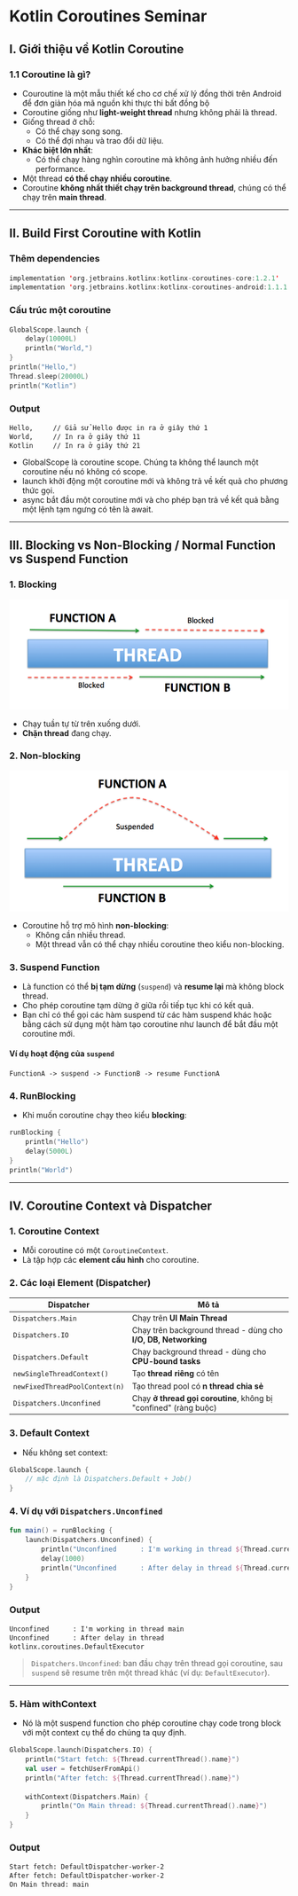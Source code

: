 # Kotlin Coroutines Seminar

## I. Giới thiệu về Kotlin Coroutine

### 1.1 Coroutine là gì?
- Couroutine là một mẫu thiết kế cho cơ chế xử lý đồng thời trên Android để đơn giản hóa mã nguồn khi thực thi bất đồng bộ
- Coroutine giống như **light-weight thread** nhưng không phải là thread.
- Giống thread ở chỗ:
  - Có thể chạy song song.
  - Có thể đợi nhau và trao đổi dữ liệu.
- **Khác biệt lớn nhất**:
  - Có thể chạy hàng nghìn coroutine mà không ảnh hưởng nhiều đến performance.
- Một thread **có thể chạy nhiều coroutine**.
- Coroutine **không nhất thiết chạy trên background thread**, chúng có thể chạy trên **main thread**.

---

## II. Build First Coroutine with Kotlin

### Thêm dependencies

```kotlin
implementation 'org.jetbrains.kotlinx:kotlinx-coroutines-core:1.2.1'
implementation 'org.jetbrains.kotlinx:kotlinx-coroutines-android:1.1.1'
```

### Cấu trúc một coroutine

```kotlin
GlobalScope.launch {
    delay(10000L)
    println("World,")
}
println("Hello,")
Thread.sleep(20000L)
println("Kotlin")
```

### Output

```text
Hello,     // Giả sử Hello được in ra ở giây thứ 1
World,     // In ra ở giây thứ 11
Kotlin     // In ra ở giây thứ 21
```

- GlobalScope là coroutine scope. Chúng ta không thể launch một coroutine nếu nó không có scope.
- launch khởi động một coroutine mới và không trả về kết quả cho phương thức gọi. 
- async bắt đầu một coroutine mới và cho phép bạn trả về kết quả bằng một lệnh tạm ngưng có tên là await.

---

## III. Blocking vs Non-Blocking / Normal Function vs Suspend Function

### 1. Blocking
![Blocking Function](thread_blocked.png)
- Chạy tuần tự từ trên xuống dưới.
- **Chặn thread** đang chạy.

### 2. Non-blocking
![Suspend Function](suspend_resume.png)
- Coroutine hỗ trợ mô hình **non-blocking**:
  - Không cần nhiều thread.
  - Một thread vẫn có thể chạy nhiều coroutine theo kiểu non-blocking.

### 3. Suspend Function
- Là function có thể **bị tạm dừng** (`suspend`) và **resume lại** mà không block thread.
- Cho phép coroutine tạm dừng ở giữa rồi tiếp tục khi có kết quả.
- Bạn chỉ có thể gọi các hàm suspend từ các hàm suspend khác hoặc bằng cách sử dụng một hàm tạo coroutine như launch để bắt đầu một coroutine mới.

#### Ví dụ hoạt động của `suspend`

```
FunctionA -> suspend -> FunctionB -> resume FunctionA
```

### 4. RunBlocking

- Khi muốn coroutine chạy theo kiểu **blocking**:

```kotlin
runBlocking {
    println("Hello")
    delay(5000L)
}
println("World")
```

---

## IV. Coroutine Context và Dispatcher

### 1. Coroutine Context

- Mỗi coroutine có một `CoroutineContext`.
- Là tập hợp các **element cấu hình** cho coroutine.

### 2. Các loại Element (Dispatcher)

| Dispatcher                  | Mô tả                                                                 |
|----------------------------|------------------------------------------------------------------------|
| `Dispatchers.Main`         | Chạy trên **UI Main Thread**                                          |
| `Dispatchers.IO`           | Chạy trên background thread - dùng cho **I/O, DB, Networking**        |
| `Dispatchers.Default`      | Chạy background thread - dùng cho **CPU-bound tasks**                 |
| `newSingleThreadContext()` | Tạo **thread riêng** có tên                                            |
| `newFixedThreadPoolContext(n)` | Tạo thread pool có **n thread chia sẻ**                         |
| `Dispatchers.Unconfined`   | Chạy **ở thread gọi coroutine**, không bị "confined" (ràng buộc)      |

### 3. Default Context

- Nếu không set context:
```kotlin
GlobalScope.launch {
    // mặc định là Dispatchers.Default + Job()
}
```

### 4. Ví dụ với `Dispatchers.Unconfined`

```kotlin
fun main() = runBlocking {
    launch(Dispatchers.Unconfined) {
        println("Unconfined      : I'm working in thread ${Thread.currentThread().name}")
        delay(1000)
        println("Unconfined      : After delay in thread ${Thread.currentThread().name}")
    }
}
```

### Output

```text
Unconfined      : I'm working in thread main
Unconfined      : After delay in thread kotlinx.coroutines.DefaultExecutor
```

> `Dispatchers.Unconfined`: ban đầu chạy trên thread gọi coroutine, sau `suspend` sẽ resume trên một thread khác (ví dụ: `DefaultExecutor`).

---
### 5. Hàm withContext
- Nó là một suspend function cho phép coroutine chạy code trong block với một context cụ thể do chúng ta quy định. 
```kotlin
GlobalScope.launch(Dispatchers.IO) {
    println("Start fetch: ${Thread.currentThread().name}")
    val user = fetchUserFromApi()
    println("After fetch: ${Thread.currentThread().name}")

    withContext(Dispatchers.Main) {
        println("On Main thread: ${Thread.currentThread().name}")
    }
}
```
### Output
```text
Start fetch: DefaultDispatcher-worker-2
After fetch: DefaultDispatcher-worker-2
On Main thread: main
```

